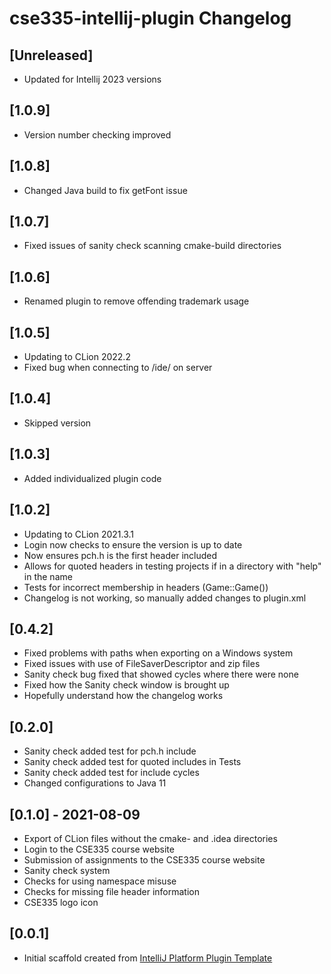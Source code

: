 <!-- Keep a Changelog guide -> https://keepachangelog.com -->

# cse335-intellij-plugin Changelog

## [Unreleased]
- Updated for Intellij 2023 versions

## [1.0.9]
- Version number checking improved

## [1.0.8]
- Changed Java build to fix getFont issue

## [1.0.7]
- Fixed issues of sanity check scanning cmake-build directories

## [1.0.6]
- Renamed plugin to remove offending trademark usage

## [1.0.5]
- Updating to CLion 2022.2
- Fixed bug when connecting to /ide/ on server

## [1.0.4]
- Skipped version

## [1.0.3]
- Added individualized plugin code

## [1.0.2]
- Updating to CLion 2021.3.1
- Login now checks to ensure the version is up to date
- Now ensures pch.h is the first header included
- Allows for quoted headers in testing projects if in a directory with "help" in the name
- Tests for incorrect membership in headers (Game::Game())
- Changelog is not working, so manually added changes to plugin.xml

## [0.4.2]
- Fixed problems with paths when exporting on a Windows system
- Fixed issues with use of FileSaverDescriptor and zip files
- Sanity check bug fixed that showed cycles where there were none
- Fixed how the Sanity check window is brought up
- Hopefully understand how the changelog works

## [0.2.0]
- Sanity check added test for pch.h include
- Sanity check added test for quoted includes in Tests
- Sanity check added test for include cycles
- Changed configurations to Java 11

## [0.1.0] - 2021-08-09
- Export of CLion files without the cmake- and .idea directories
- Login to the CSE335 course website
- Submission of assignments to the CSE335 course website
- Sanity check system
- Checks for using namespace misuse
- Checks for missing file header information
- CSE335 logo icon

## [0.0.1]
- Initial scaffold created from [IntelliJ Platform Plugin Template](https://github.com/JetBrains/intellij-platform-plugin-template)